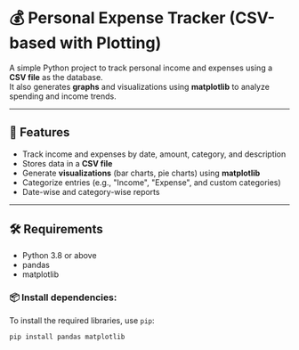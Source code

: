 # 💰 Personal Expense Tracker (CSV-based with Plotting)

A simple Python project to track personal income and expenses using a **CSV file** as the database.  
It also generates **graphs** and visualizations using **matplotlib** to analyze spending and income trends.

---

## 📂 Features

- Track income and expenses by date, amount, category, and description
- Stores data in a **CSV file**
- Generate **visualizations** (bar charts, pie charts) using **matplotlib**
- Categorize entries (e.g., "Income", "Expense", and custom categories)
- Date-wise and category-wise reports

---

## 🛠️ Requirements

- Python 3.8 or above
- pandas
- matplotlib

### 📦 Install dependencies:

To install the required libraries, use `pip`:

```bash
pip install pandas matplotlib
